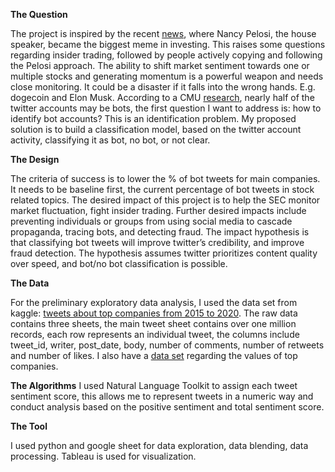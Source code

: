 
**The Question**

The project is inspired by the recent [news](https://markets.businessinsider.com/news/stocks/nancy-pelosi-stock-trades-meme-investing-litquidity-paul-pelosi-alphabet-2021-9), where Nancy Pelosi, the house speaker, became the biggest meme in investing. This raises some questions regarding insider trading, followed by people actively copying and following the Pelosi approach. The ability to shift market sentiment towards one or multiple stocks and generating momentum is a powerful weapon and needs close monitoring. It could be a disaster if it falls into the wrong hands. E.g. dogecoin and Elon Musk. 
According to a CMU [research](https://www.scs.cmu.edu/news/2020/nearly-half-twitter-accounts-discussing-reopening-america-may-be-bots), nearly half of the twitter accounts may be bots, the first question I want to address is: how to identify bot accounts? This is an identification problem. My proposed solution is to build a classification model, based on the twitter account activity, classifying it as bot, no bot, or not clear. 

**The Design**

The criteria of success is to lower the % of bot tweets for main companies. It needs to be baseline first, the current percentage of bot tweets in stock related topics. 
The desired impact of this project is to help the SEC monitor market fluctuation, fight insider trading. Further desired impacts include preventing individuals or groups from using social media to cascade propaganda, tracing bots, and detecting fraud. The impact hypothesis is that classifying bot tweets will improve twitter’s credibility, and improve fraud detection. The hypothesis assumes twitter prioritizes content quality over speed, and bot/no bot classification is possible. 

**The Data**

For the preliminary exploratory data analysis, I used the data set from kaggle: [tweets about top companies from 2015 to 2020](https://www.kaggle.com/omermetinn/tweets-about-the-top-companies-from-2015-to-2020/tasks?taskId=2825). The raw data contains three sheets, the main tweet sheet contains over one million records, each row represents an individual tweet, the columns include tweet_id, writer, post_date, body, number of comments, number of retweets and number of likes.
I also have a [data set](https://www.kaggle.com/omermetinn/values-of-top-nasdaq-copanies-from-2010-to-2020) regarding the values of top companies.

**The Algorithms**
I used Natural Language Toolkit to assign each tweet sentiment score, this allows me to represent tweets in a numeric way and conduct analysis based on the positive sentiment and total sentiment score. 


**The Tool** 

I used python and google sheet for data exploration, data blending, data processing. Tableau is used for visualization.
